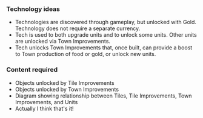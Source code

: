 ### Technology ideas
* Technologies are discovered through gameplay, but unlocked with Gold. Technology does not require a separate currency.
* Tech is used to both upgrade units and to unlock some units. Other units are unlocked via Town Improvements.
* Tech unlocks Town Improvements that, once built, can provide a boost to Town production of food or gold, or unlock new units.

### Content required
* Objects unlocked by Tile Improvements
* Objects unlocked by Town Improvements
* Diagram showing relationship between Tiles, Tile Improvements, Town Improvements, and Units
* Actually I think that's it!